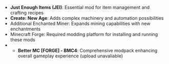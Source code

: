 - **Just Enough Items (JEI)**: Essential mod for item management and crafting recipes
- **Create: New Age**: Adds complex machinery and automation possibilities
- Additional Enchanted Miner: Expands mining capabilities with new enchantments
- Minecraft Forge: Required modding platform for installing and running these mods
- - **Better MC [FORGE] - BMC4**: Comprehensive modpack enhancing overall gameplay experience (upload unavaliable) 
